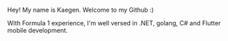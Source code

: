 Hey! My name is Kaegen. Welcome to my Github :)

With Formula 1 experience, I'm well versed in .NET, golang, C# and Flutter mobile development.

<!---
Kaegenkugan/Kaegenkugan is a ✨ special ✨ repository because its `README.md` (this file) appears on your GitHub profile.
You can click the Preview link to take a look at your changes.
--->
